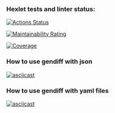 ### Hexlet tests and linter status:
[![Actions Status](https://github.com/igorK1977/python-project-50/actions/workflows/hexlet-check.yml/badge.svg)](https://github.com/igorK1977/python-project-50/actions)

[![Maintainability Rating](https://sonarcloud.io/api/project_badges/measure?project=igorK1977_python-project-50&metric=sqale_rating)](https://sonarcloud.io/summary/new_code?id=igorK1977_python-project-50)

[![Coverage](https://sonarcloud.io/api/project_badges/measure?project=igorK1977_python-project-50&metric=coverage)](https://sonarcloud.io/summary/new_code?id=igorK1977_python-project-50)

### How to use gendiff with json
[![asciicast](https://asciinema.org/a/OvmIBCS7lgeWKU0mRs6OhMtUK.svg)](https://asciinema.org/a/OvmIBCS7lgeWKU0mRs6OhMtUK)

### How to use gendiff with yaml files
[![asciicast](https://asciinema.org/a/jiUbCjuQs7Yve0oqHimf07lI1.svg)](https://asciinema.org/a/jiUbCjuQs7Yve0oqHimf07lI1)